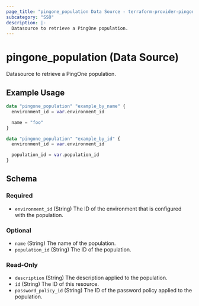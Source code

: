 ```yaml
---
page_title: "pingone_population Data Source - terraform-provider-pingone"
subcategory: "SSO"
description: |-
  Datasource to retrieve a PingOne population.
---
```


# pingone_population (Data Source)

Datasource to retrieve a PingOne population.

## Example Usage

```terraform
data "pingone_population" "example_by_name" {
  environment_id = var.environment_id

  name = "foo"
}

data "pingone_population" "example_by_id" {
  environment_id = var.environment_id

  population_id = var.population_id
}
```

<!-- schema generated by tfplugindocs -->
## Schema

### Required

- `environment_id` (String) The ID of the environment that is configured with the population.

### Optional

- `name` (String) The name of the population.
- `population_id` (String) The ID of the population.

### Read-Only

- `description` (String) The description applied to the population.
- `id` (String) The ID of this resource.
- `password_policy_id` (String) The ID of the password policy applied to the population.

